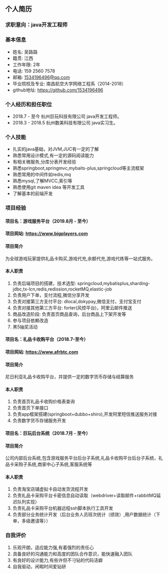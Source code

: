 ## 个人简历
### 求职意向：java开发工程师
### 基本信息
- 姓名: 吴路路
- 籍贯: 江西
- 工作年限: 2年
- 电话: 159 2560 7578
- 邮箱: 1534196496@qq.com
- 毕业院校及专业: 南昌航空大学网络工程系（2014-2018）
- github地址: https://github.com/1534196496

### 个人经历和担任职位
- 2018.7 - 至今       杭州巨玩科技有限公司   java开发工程师。
- 2018.3 - 2018.5    杭州数美科技有限公司   java实习生。

### 个人技能
- 扎实的java基础，对JVM,JUC有一定的了解
- 熟悉常用设计模式,有一定的源码阅读能力
- 有相关微服务,分库分表开发经验
- 熟悉springboot,springmvc,mybaits-plus,springcloud等主流框架
- 熟悉常用的中间件如redis,mq
- 熟悉mysql,了解MVCC,索引等
- 熟悉使用git maven idea 等开发工具
- 了解基本的前端开发

### 项目经验
#### 项目名：游戏服务平台（2019.8月 - 至今）
#### 项目网站: https://www.bigplayers.com
#### 项目简介
  为全球游戏玩家提供礼品卡购买,游戏代充,余额代充,游戏代练等一站式服务。

#### 本人职责
1. 负责后端项目的搭建，技术选型: springcloud,mybatisplus,sharding-jdbc,tx-lcn,redis,redission,rocketMQ,elastic-job  
2. 负责用户下单，支付流程,微信分享开发
3. 负责对接第三方支付平台: dlocal,dokypay,微信支付，支付宝支付
4. 负责对接其他第三方平台: forter(风控平台)，阿里云邮件推送
5. 商品改造阶段: 负责首页商品查询，后台商品上下架开发等
6. 参与项目依赖改造
7. 黑5抽奖活动

#### 项目名：礼品卡收购平台（2018.7-至今）
#### 项目网站: https://www.afrbtc.com
#### 项目简介
   尼日利亚礼品卡收购平台，并提供一定的数字货币存储与结算服务

#### 本人职责
1. 负责首页礼品卡收购价格表查询
2. 负责首页下单接口
3. 负责app框架搭建(springboot+dubbo+shiro),开发阿里短信推送服务对接
4. 负责数字货币存储服务开发

#### 项目名：巨玩后台系统（2018.7月 - 至今）
#### 项目简介
   公司内部后台系统,包含游戏服务平台后台子系统,礼品卡收购平台后台子系统，礼品卡采购子系统,商家中心子系统,客服系统等
#### 本人职责
1. 负责淘宝店铺虚拟卡自动发货流程开发
2. 负责礼品卡采购平台卡密信息自动读取（webdriver+读取邮件+rabbitMQ延迟队列实现）
3. 负责礼品卡采购平台机器远程ssh脚本执行工具开发
4. 负责部分业务统计开发（后台业务人员班次统计（绩效）,用户数据统计（下单，多级邀请等））

### 自我评价
1. 乐观开朗，适应能力强,有着强烈的责任心
2. 具备良好的沟通能力和高度的团队合作意识，能快速融入团队
3. 有良好的设计能力,有些许但不刁钻的代码洁癖
4. 自我驱动，闲暇时间爱钻研